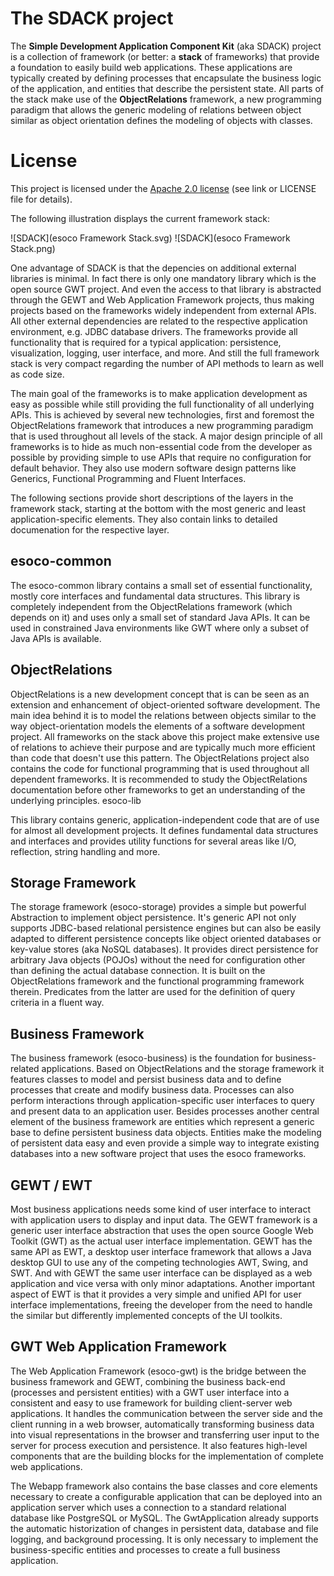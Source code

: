 # The SDACK project

The **Simple Development Application Component Kit** (aka SDACK) project is a collection of framework (or better: a **stack** of frameworks) that provide a foundation to easily build web applications. These applications are typically created by defining processes that encapsulate the business logic of the application, and entities that describe the persistent state. All parts of the stack make use of the **ObjectRelations** framework, a new programming paradigm that allows the generic modeling of relations between object similar as object orientation defines the modeling of objects with classes.

# License

This project is licensed under the [Apache 2.0 license]( http://www.apache.org/licenses/LICENSE-2.0) (see link or LICENSE file for details).  

The following illustration displays the current framework stack:

![SDACK](esoco Framework Stack.svg)
![SDACK](esoco Framework Stack.png)

One advantage of SDACK is that the depencies on additional external libraries is minimal. In fact there is only one mandatory library which is the open source GWT project. And even the access to that library is abstracted through the GEWT and Web Application Framework projects, thus making projects based on the frameworks widely independent from external APIs. All other external dependencies are related to the respective application environment, e.g. JDBC database drivers. The frameworks provide all functionality that is required for a typical application: persistence, visualization, logging, user interface, and more. And still the full framework stack is very compact regarding the number of API methods to learn as well as code size.

The main goal of the frameworks is to make application development as easy as possible while still providing the full functionality of all underlying APIs. This is achieved by several new technologies, first and foremost the ObjectRelations framework that introduces a new programming paradigm that is used throughout all levels of the stack. A major design principle of all frameworks is to hide as much non-essential code from the developer as possible by providing simple to use APIs that require no configuration for default behavior. They also use modern software design patterns like Generics, Functional Programming and Fluent Interfaces.

The following sections provide short descriptions of the layers in the framework stack, starting at the bottom with the most generic and least application-specific elements. They also contain links to detailed documenation for the respective layer.

## esoco-common

The esoco-common library contains a small set of essential functionality, mostly core interfaces and fundamental data structures. This library is completely independent from the ObjectRelations framework (which depends on it) and uses only a small set of standard Java APIs. It can be used in constrained Java environments like GWT where only a subset of Java APIs is available.

## ObjectRelations

ObjectRelations is a new development concept that is can be seen as an extension and enhancement of object-oriented software development. The main idea behind it is to model the relations between objects similar to the way object-orientation models the elements of a software development project. All frameworks on the stack above this project make extensive use of relations to achieve their purpose and are typically much more efficient than code that doesn't use this pattern. The ObjectRelations project also contains the code for functional programming that is used throughout all dependent frameworks. It is recommended to study the ObjectRelations documentation before other frameworks to get an understanding of the underlying principles.
esoco-lib

This library contains generic, application-independent code that are of use for almost all development projects. It defines fundamental data structures and interfaces and provides utility functions for several areas like I/O, reflection, string handling and more.

## Storage Framework

The storage framework (esoco-storage) provides a simple but powerful Abstraction to implement object persistence. It's generic API not only supports JDBC-based relational persistence engines but can also be easily adapted to different persistence concepts like object oriented databases or key-value stores (aka NoSQL databases). It provides direct persistence for arbitrary Java objects (POJOs) without the need for configuration other than defining the actual database connection. It is built on the ObjectRelations framework and the functional programming framework therein. Predicates from the latter are used for the definition of query criteria in a fluent way.

## Business Framework

The business framework (esoco-business) is the foundation for business-related applications. Based on ObjectRelations and the storage framework it features classes to model and persist business data and to define processes that create and modify business data. Processes can also perform interactions through application-specific user interfaces to query and present data to an application user. Besides processes another central element of the business framework are entities which represent a generic base to define persistent business data objects. Entities make the modeling of persistent data easy and even provide a simple way to integrate existing databases into a new software project that uses the esoco frameworks.

## GEWT / EWT

Most business applications needs some kind of user interface to interact with application users to display and input data. The GEWT framework is a generic user interface abstraction that uses the open source Google Web Toolkit (GWT) as the actual user interface implementation. GEWT has the same API as EWT, a desktop user interface framework that allows a Java desktop GUI to use any of the competing technologies AWT, Swing, and SWT. And with GEWT the same user interface can be displayed as a web application and vice versa with only minor adaptations. Another important aspect of EWT is that it provides a very simple and unified API for user interface implementations, freeing the developer from the need to handle the similar but differently implemented concepts of the UI toolkits.

## GWT Web Application Framework

The Web Application Framework (esoco-gwt) is the bridge between the business framework and GEWT, combining the business back-end (processes and persistent entities) with a GWT user interface into a consistent and easy to use framework for building client-server web applications. It handles the communication between the server side and the client running in a web browser, automatically transforming business data into visual representations in the browser and transferring user input to the server for process execution and persistence. It also features high-level components that are the building blocks for the implementation of complete web applications.

The Webapp framework also contains the base classes and core elements necessary to create a configurable application that can be deployed into an application server which uses a connection to a standard relational database like PostgreSQL or MySQL. The GwtApplication already supports the automatic historization of changes in persistent data, database and file logging, and background processing. It is only necessary to implement the business-specific entities and processes to create a full business application.